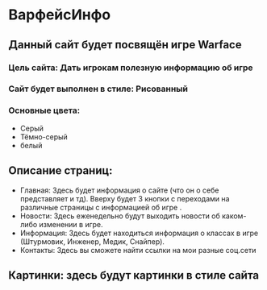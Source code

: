 #  ВарфейсИнфо

## Данный сайт будет посвящён игре Warface

### Цель сайта:  Дать игрокам полезную информацию об игре

### Сайт будет выполнен в стиле: Рисованный

### Основные цвета: 

- Серый
- Тёмно-серый
- белый

##  Описание страниц: 
- Главная: Здесь будет информация о сайте (что он о себе представляет и тд). Вверху будет 3 кнопки с переходами на различные страницы
с информацией  об игре .
- Новости: Здесь еженедельно будут выходить новости об каком-либо изменении в игре.
- Информация: Здесь будет находиться информация о классах в игре (Штурмовик, Инженер, Медик, Снайпер).
- Контакты: Здесь вы сможете найти ссылки на мои разные соц.сети
## Картинки: здесь будут картинки в стиле сайта
